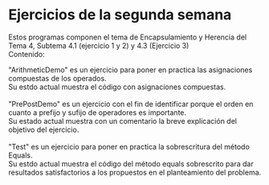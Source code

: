 # Ejercicios de la segunda semana

Estos programas componen el tema de Encapsulamiento y Herencia del Tema 4, Subtema 4.1 (ejercicio 1 y 2) y 4.3 (Ejercicio 3) <br>
Contenido: <br>

"ArithmeticDemo" es un ejercicio para poner en practica las asignaciones compuestas de los operados. <br>
Su estdo actual muestra el código con asignaciones compuestas.<br>
<br>
"PrePostDemo" es un ejercicio con el fin de identificar porque el orden en cuanto a prefijo y sufijo de operadores es importante. <br>
Su estado actual muestra con un comentario la breve explicación del objetivo del ejercicio. <br>
<br>
"Test" es un ejercicio para poner en practica la sobrescritura del método Equals. <br>
Su estdo actual muestra el código del método equals sobrescrito para dar resultados satisfactorios a los propuestos en el planteamiento del problema.<br>
